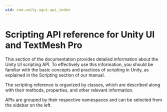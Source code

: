 ```yaml
---
uid: com.unity.ugui.api_index
---
```


# Scripting API reference for Unity UI and TextMesh Pro

This section of the documentation provides detailed information about the Unity UI scripting API. To effectively use this information, you should be familiar with the basic concepts and practices of scripting in Unity, as explained in the Scripting section of our manual.

The scripting reference is organized by classes, which are described along with their methods, properties, and other relevant information.

APIs are grouped by their respective namespaces and can be selected from the sidebar on the left.